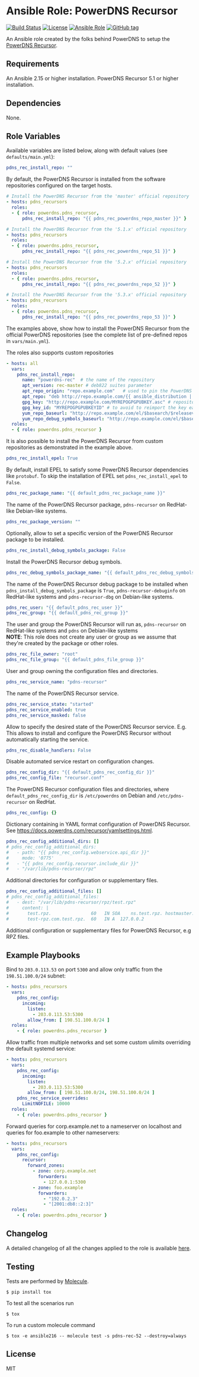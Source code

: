 # Ansible Role: PowerDNS Recursor

[![Build Status](https://github.com/PowerDNS/pdns_recursor-ansible/actions/workflows/main.yml/badge.svg)](https://github.com/PowerDNS/pdns_recursor-ansible)
[![License](https://img.shields.io/badge/license-MIT%20License-brightgreen.svg)](https://opensource.org/licenses/MIT)
[![Ansible Role](https://img.shields.io/badge/ansible%20role-PowerDNS.pdns_recursor-blue.svg)](https://galaxy.ansible.com/PowerDNS/pdns_recursor)
[![GitHub tag](https://img.shields.io/github/tag/PowerDNS/pdns_recursor-ansible.svg)](https://github.com/PowerDNS/pdns_recursor-ansible/tags)

An Ansible role created by the folks behind PowerDNS to setup the [PowerDNS Recursor](https://docs.powerdns.com/recursor/).

## Requirements

An Ansible 2.15 or higher installation. PowerDNS Recursor 5.1 or higher installation.

## Dependencies

None.

## Role Variables

Available variables are listed below, along with default values (see `defaults/main.yml`):

```yaml
pdns_rec_install_repo: ""
```

By default, the PowerDNS Recursor is installed from the software repositories configured on the target hosts.

```yaml
# Install the PowerDNS Recursor from the 'master' official repository
- hosts: pdns_recursors
  roles:
  - { role: powerdns.pdns_recursor,
      pdns_rec_install_repo: "{{ pdns_rec_powerdns_repo_master }}" }

# Install the PowerDNS Recursor from the '5.1.x' official repository
- hosts: pdns_recursors
  roles:
  - { role: powerdns.pdns_recursor,
      pdns_rec_install_repo: "{{ pdns_rec_powerdns_repo_51 }}" }

# Install the PowerDNS Recursor from the '5.2.x' official repository
- hosts: pdns_recursors
  roles:
  - { role: powerdns.pdns_recursor,
      pdns_rec_install_repo: "{{ pdns_rec_powerdns_repo_52 }}" }

# Install the PowerDNS Recursor from the '5.3.x' official repository
- hosts: pdns_recursors
  roles:
  - { role: powerdns.pdns_recursor,
      pdns_rec_install_repo: "{{ pdns_rec_powerdns_repo_53 }}" }
```

The examples above, show how to install the PowerDNS Recursor from the official PowerDNS repositories
(see the complete list of pre-defined repos in `vars/main.yml`).

The roles also supports custom repositories

```yaml
- hosts: all
  vars:
    pdns_rec_install_repo:
      name: "powerdns-rec"  # the name of the repository
      apt_version: rec-master # deb822 suites parameter
      apt_repo_origin: "repo.example.com"   # used to pin the PowerDNS packages to the provided repository
      apt_repo: "deb http://repo.example.com/{{ ansible_distribution | lower }} {{ ansible_distribution_release | lower }}/pdns-recursor main"
      gpg_key: "http://repo.example.com/MYREPOGPGPUBKEY.asc" # repository public GPG key
      gpg_key_id: "MYREPOGPGPUBKEYID" # to avoid to reimport the key each time the role is executed
      yum_repo_baseurl: "http://repo.example.com/el/$basearch/$releasever/pdns-recursor"
      yum_repo_debug_symbols_baseurl: "http://repo.example.com/el/$basearch/$releasever/pdns-recursor/debug"
  roles:
  - { role: powerdns.pdns_recursor }
```

It is also possible to install the PowerDNS Recursor from custom repositories as demonstrated in the example above.

```yaml
pdns_rec_install_epel: True
```

By default, install EPEL to satisfy some PowerDNS Recursor dependencies like `protobuf`.
To skip the installation of EPEL set `pdns_rec_install_epel` to `False`.

```yaml
pdns_rec_package_name: "{{ default_pdns_rec_package_name }}"
```

The name of the PowerDNS Recursor package, `pdns-recursor` on RedHat-like Debian-like systems.

```yaml
pdns_rec_package_version: ""
```

Optionally, allow to set a specific version of the PowerDNS Recursor package to be installed.

```yaml
pdns_rec_install_debug_symbols_package: False
```

Install the PowerDNS Recursor debug symbols.

```yaml
pdns_rec_debug_symbols_package_name: "{{ default_pdns_rec_debug_symbols_package_name }}"
```

The name of the PowerDNS Recursor debug package to be installed when `pdns_install_debug_symbols_package` is `True`,
`pdns-recursor-debuginfo` on RedHat-like systems and `pdns-recursor-dbg` on Debian-like systems.

```yaml
pdns_rec_user: "{{ default_pdns_rec_user }}"
pdns_rec_group: "{{ default_pdns_rec_group }}"
```

The user and group the PowerDNS Recursor will run as, `pdns-recursor` on RedHat-like systems and `pdns` on Debian-like systems <br />
**NOTE**: This role does not create any user or group as we assume that they're created
by the package or other roles.

```yaml
pdns_rec_file_owner: "root"
pdns_rec_file_group: "{{ default_pdns_file_group }}"
```

User and group owning the configuration files and directories.

```yaml
pdns_rec_service_name: "pdns-recursor"
```

The name of the PowerDNS Recursor service.

```yaml
pdns_rec_service_state: "started"
pdns_rec_service_enabled: true
pdns_rec_service_masked: false
```

Allow to specify the desired state of the PowerDNS Recursor service.
E.g. This allows to install and configure the PowerDNS Recursor without automatically starting the service.

```yaml
pdns_rec_disable_handlers: False
```

Disable automated service restart on configuration changes.

```yaml
pdns_rec_config_dir: "{{ default_pdns_rec_config_dir }}"
pdns_rec_config_file: "recursor.conf"
```

The PowerDNS Recursor configuration files and directories, where `default_pdns_rec_config_dir` is `/etc/powerdns` on Debian and `/etc/pdns-recursor` on RedHat.

```yaml
pdns_rec_config: {}
```

Dictionary containing in YAML format configuration of PowerDNS Recursor. See https://docs.powerdns.com/recursor/yamlsettings.html.

```yaml
pdns_rec_config_additional_dirs: []
# pdns_rec_config_additional_dirs:
#   - path: "{{ pdns_rec_config.webservice.api_dir }}"
#     mode: '0775'
#   - "{{ pdns_rec_config.recursor.include_dir }}"
#   - "/var/lib/pdns-recursor/rpz"
```

Additional directories for configuration or supplementary files.

```yaml
pdns_rec_config_additional_files: []
# pdns_rec_config_additional_files:
#   - dest: "/var/lib/pdns-recursor/rpz/test.rpz"
#     content: |
#       test.rpz.               60   IN SOA    ns.test.rpz. hostmaster.test.rpz. 1 10800 60 3600 3600
#       test-rpz.com.test.rpz.  60   IN A  127.0.0.2
```

Additional configuration or supplementary files for PowerDNS Recursor, e.g RPZ files.

## Example Playbooks

Bind to `203.0.113.53` on port `5300` and allow only traffic from the `198.51.100.0/24` subnet:

```yaml
- hosts: pdns_recursors
  vars:
    pdns_rec_config:
      incoming:
        listen:
          - 203.0.113.53:5300
        allow_from: [ 198.51.100.0/24 ]
  roles:
    - { role: powerdns.pdns_recursor }
```

Allow traffic from multiple networks and set some custom ulimits overriding the default systemd service:

```yaml
- hosts: pdns_recursors
  vars:
    pdns_rec_config:
      incoming:
        listen:
          - 203.0.113.53:5300
        allow_from: [ 198.51.100.0/24, 198.51.100.0/24 ]
    pdns_rec_service_overrides:
      LimitNOFILE: 10000
  roles:
    - { role: powerdns.pdns_recursor }
```

Forward queries for corp.example.net to a nameserver on localhost and queries for foo.example to other nameservers:

```yaml
- hosts: pdns_recursors
  vars:
    pdns_rec_config:
      recursor:
        forward_zones:
          - zone: corp.example.net
            forwarders:
              - 127.0.0.1:5300
          - zone: foo.example
            forwarders:
              - "192.0.2.3"
              - "[2001:db8::2:3]"
  roles:
    - { role: powerdns.pdns_recursor }
```

## Changelog

A detailed changelog of all the changes applied to the role is available [here](./CHANGELOG.md).

## Testing

Tests are performed by [Molecule](http://molecule.readthedocs.org/en/latest/).

    $ pip install tox

To test all the scenarios run

    $ tox

To run a custom molecule command

    $ tox -e ansible216 -- molecule test -s pdns-rec-52 --destroy=always

## License

MIT

